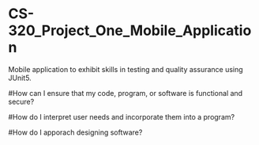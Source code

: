 # CS-320_Project_One_Mobile_Application
Mobile application to exhibit skills in testing and quality assurance using JUnit5.

#How can I ensure that my code, program, or software is functional and secure?

#How do I interpret user needs and incorporate them into a program?

#How do I apporach designing software?
